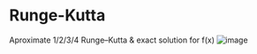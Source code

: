 # Runge-Kutta
Aproximate 1/2/3/4 Runge–Kutta &amp; exact solution for f(x)
![image](https://github.com/skyverchin/Runge-Kutta/assets/92204862/1d64508d-9af3-474e-9bdc-dd96a73644ad)
